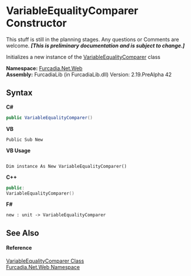 # VariableEqualityComparer Constructor 
This stuff is still in the planning stages. Any questions or Comments are welcome. _**\[This is preliminary documentation and is subject to change.\]**_

Initializes a new instance of the <a href="T_Furcadia_Net_Web_VariableEqualityComparer">VariableEqualityComparer</a> class

**Namespace:**&nbsp;<a href="N_Furcadia_Net_Web">Furcadia.Net.Web</a><br />**Assembly:**&nbsp;FurcadiaLib (in FurcadiaLib.dll) Version: 2.19.PreAlpha 42

## Syntax

**C#**<br />
``` C#
public VariableEqualityComparer()
```

**VB**<br />
``` VB
Public Sub New
```

**VB Usage**<br />
``` VB Usage

Dim instance As New VariableEqualityComparer()
```

**C++**<br />
``` C++
public:
VariableEqualityComparer()
```

**F#**<br />
``` F#
new : unit -> VariableEqualityComparer
```


## See Also


#### Reference
<a href="T_Furcadia_Net_Web_VariableEqualityComparer">VariableEqualityComparer Class</a><br /><a href="N_Furcadia_Net_Web">Furcadia.Net.Web Namespace</a><br />